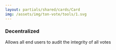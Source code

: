 ```yaml
---
layout: partials/shared/cards/Card
img: /assets/img/ton-vote/tools/1.svg
---
```


### Decentralized

Allows all end users to audit the integrity of all votes
